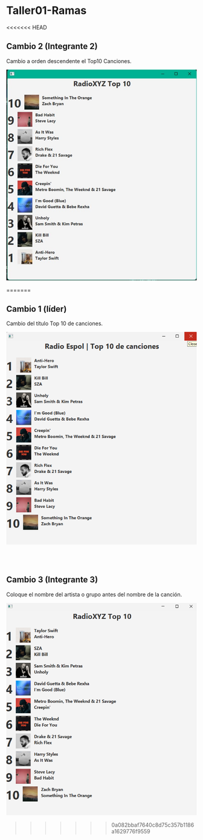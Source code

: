 # Taller01-Ramas
<<<<<<< HEAD
<br />
 
## Cambio 2 (Integrante 2)
Cambio a orden descendente el Top10 Canciones.
 
![Img](./TopMusical/img/captura2.png)

=======

## Cambio 1 (líder) 
Cambio del título Top 10 de canciones.

![Img](./TopMusical/img/capt1.png)

<br />

<br />
 
## Cambio 3 (Integrante 3)
Coloque el nombre del artista o grupo antes del nombre de la canción.
 
![Img](./TopMusical/img/captura3.png)
>>>>>>> 0a082bbaf7640c8d75c357b1186a1629776f9559

